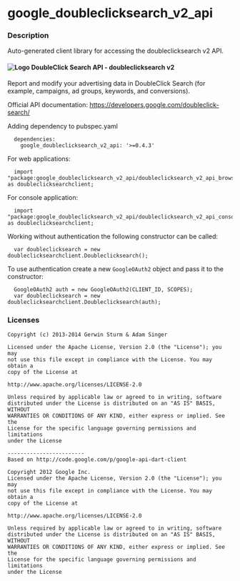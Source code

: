 # google_doubleclicksearch_v2_api

### Description

Auto-generated client library for accessing the doubleclicksearch v2 API.

#### ![Logo](http://www.google.com/images/icons/product/search-16.gif) DoubleClick Search API - doubleclicksearch v2

Report and modify your advertising data in DoubleClick Search (for example, campaigns, ad groups, keywords, and conversions).

Official API documentation: https://developers.google.com/doubleclick-search/

Adding dependency to pubspec.yaml

```
  dependencies:
    google_doubleclicksearch_v2_api: '>=0.4.3'
```

For web applications:

```
  import "package:google_doubleclicksearch_v2_api/doubleclicksearch_v2_api_browser.dart" as doubleclicksearchclient;
```

For console application:

```
  import "package:google_doubleclicksearch_v2_api/doubleclicksearch_v2_api_console.dart" as doubleclicksearchclient;
```

Working without authentication the following constructor can be called:

```
  var doubleclicksearch = new doubleclicksearchclient.Doubleclicksearch();
```

To use authentication create a new `GoogleOAuth2` object and pass it to the constructor:


```
  GoogleOAuth2 auth = new GoogleOAuth2(CLIENT_ID, SCOPES);
  var doubleclicksearch = new doubleclicksearchclient.Doubleclicksearch(auth);
```

### Licenses

```
Copyright (c) 2013-2014 Gerwin Sturm & Adam Singer

Licensed under the Apache License, Version 2.0 (the "License"); you may 
not use this file except in compliance with the License. You may obtain a 
copy of the License at

http://www.apache.org/licenses/LICENSE-2.0

Unless required by applicable law or agreed to in writing, software
distributed under the License is distributed on an "AS IS" BASIS, WITHOUT
WARRANTIES OR CONDITIONS OF ANY KIND, either express or implied. See the
License for the specific language governing permissions and limitations 
under the License

------------------------
Based on http://code.google.com/p/google-api-dart-client

Copyright 2012 Google Inc.
Licensed under the Apache License, Version 2.0 (the "License"); you may 
not use this file except in compliance with the License. You may obtain a
copy of the License at

http://www.apache.org/licenses/LICENSE-2.0

Unless required by applicable law or agreed to in writing, software
distributed under the License is distributed on an "AS IS" BASIS, WITHOUT
WARRANTIES OR CONDITIONS OF ANY KIND, either express or implied. See the
License for the specific language governing permissions and limitations 
under the License

```
